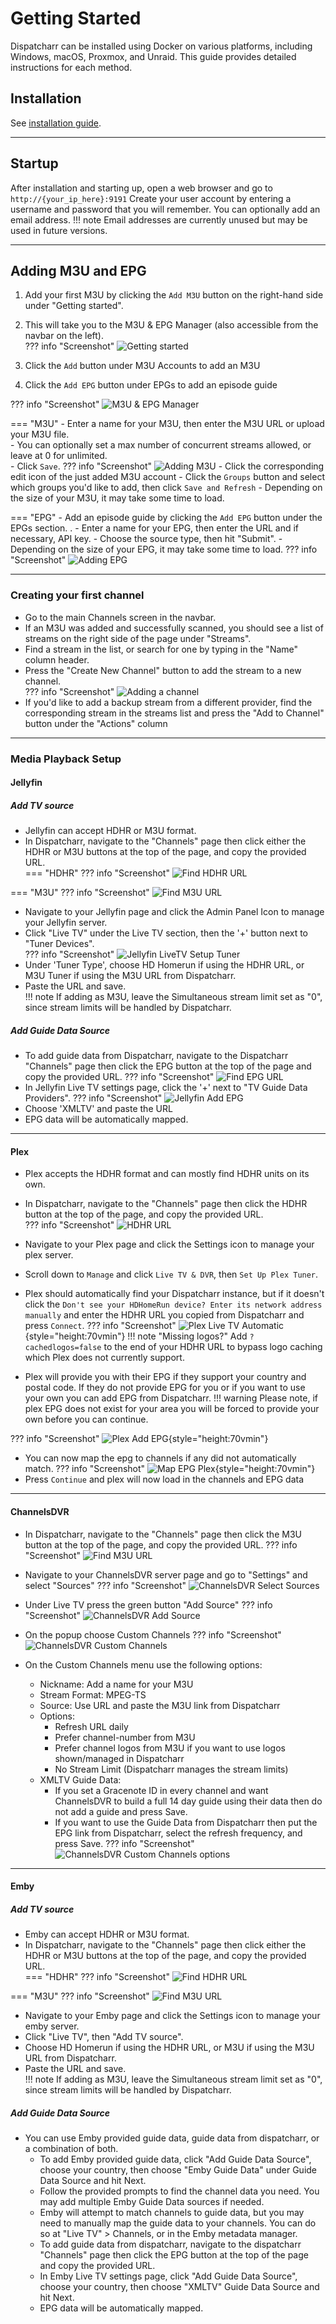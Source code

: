 # Getting Started

Dispatcharr can be installed using Docker on various platforms, including Windows, macOS, Proxmox, and Unraid. This guide provides detailed instructions for each method.

## Installation

See [installation guide](installation.md).

---

## Startup

After installation and starting up, open a web browser and go to `http://{your_ip_here}:9191`
Create your user account by entering a username and password that you will remember. You can optionally add an email address.
!!! note
    Email addresses are currently unused but may be used in future versions.

---

## Adding M3U and EPG
1. Add your first M3U by clicking the `Add M3U` button on the right-hand side under "Getting started".  
2. This will take you to the M3U & EPG Manager (also accessible from the navbar on the left).  
??? info "Screenshot" 
    ![Getting started](assets/getting_started.png)

1. Click the `Add` button under M3U Accounts to add an M3U  
2. Click the `Add EPG` button under EPGs to add an episode guide

??? info "Screenshot"
    ![M3U & EPG Manager](assets/m3u_epg_manager.png)
	
=== "M3U"
	- Enter a name for your M3U, then enter the M3U URL or upload your M3U file.  
	- You can optionally set a max number of concurrent streams allowed, or leave at 0 for unlimited.  
	- Click `Save`. 
    ??? info "Screenshot"
	    ![Adding M3U](assets/adding_m3u.png)
	- Click the corresponding <i data-lucide="square-pen" style="color: gold; width: 18px;"></i> edit icon of the just added M3U account
	    - Click the `Groups` button and select which groups you'd like to add, then click `Save and Refresh`
	- Depending on the size of your M3U, it may take some time to load.	

	
=== "EPG"
    - Add an episode guide by clicking the `Add EPG` button under the EPGs section. .
    - Enter a name for your EPG, then enter the URL and if necessary, API key. 
    - Choose the source type, then hit "Submit".
    - Depending on the size of your EPG, it may take some time to load.
    ??? info "Screenshot"
	    ![Adding EPG](assets/adding_epg.png)

---

### Creating your first channel

- Go to the main Channels screen in the navbar. 
- If an M3U was added and successfully scanned, you should see a list of streams on the right side of the page under "Streams".  
- Find a stream in the list, or search for one by typing in the "Name" column header. 
- Press the <i data-lucide="square-plus" style="color: LimeGreen; width: 18px;"></i> "Create New Channel" button to add the stream to a new channel.  
??? info "Screenshot" 
    ![Adding a channel](assets/adding_channel.png)
- If you'd like to add a backup stream from a different provider, find the corresponding stream in the streams list and press the <i data-lucide="list-plus" style="color: RoyalBlue; width: 18px;"></i> "Add to Channel" button under the "Actions" column

---
	
### Media Playback Setup
#### Jellyfin
##### Add TV source
- Jellyfin can accept HDHR or M3U format. 
- In Dispatcharr, navigate to the "Channels" page then click either the HDHR or M3U buttons at the top of the page, and copy the provided URL.  
=== "HDHR"
    ??? info "Screenshot"
        ![Find HDHR URL](assets/find_hdhr_url.png)
	
=== "M3U"
    ??? info "Screenshot"
        ![Find M3U URL](assets/find_m3u_url.png)

- Navigate to your Jellyfin page and click the Admin Panel Icon to manage your Jellyfin server.  
- Click "Live TV" under the Live TV section, then the '+' button next to "Tuner Devices".  
??? info "Screenshot"
    ![Jellyfin LiveTV Setup Tuner](assets/jellyfin_livetv_setup_tuner.png)
- Under 'Tuner Type', choose HD Homerun if using the HDHR URL, or M3U Tuner if using the M3U URL from Dispatcharr.  
- Paste the URL and save.  
!!! note
    If adding as M3U, leave the Simultaneous stream limit set as "0", since stream limits will be handled by Dispatcharr.  
##### Add Guide Data Source
- To add guide data from Dispatcharr, navigate to the Dispatcharr "Channels" page then click the EPG button at the top of the page and copy the provided URL.
??? info "Screenshot"
    ![Find EPG URL](assets/find_epg_url.png)
- In Jellyfin Live TV settings page, click the '+' next to "TV Guide Data Providers".
??? info "Screenshot"
    ![Jellyfin Add EPG](assets/jellyfin_add_epg.png)
- Choose 'XMLTV' and paste the URL
- EPG data will be automatically mapped.

---

#### Plex

- Plex accepts the HDHR format and can mostly find HDHR units on its own. 
- In Dispatcharr, navigate to the "Channels" page then click the HDHR button at the top of the page, and copy the provided URL.  
??? info "Screenshot" 
    ![HDHR URL](assets/find_hdhr_url.png)
- Navigate to your Plex page and click the Settings icon to manage your plex server.  
- Scroll down to `Manage` and click `Live TV & DVR`, then `Set Up Plex Tuner`.
- Plex should automatically find your Dispatcharr instance, but if it doesn't click the `Don't see your HDHomeRun device? Enter its network address manually` and enter the HDHR URL you copied from Dispatcharr and press `Connect`.
??? info "Screenshot" 
    ![Plex Live TV Automatic](assets/add_hdhr_plex.png){style="height:70vmin"}
!!! note "Missing logos?"
    Add `?cachedlogos=false` to the end of your HDHR URL to bypass logo caching which Plex does not currently support. 
	
- Plex will provide you with their EPG if they support your country and postal code. If they do not provide EPG for you or if you want to use your own you can add EPG from Dispatcharr.
!!! warning
    Please note, if plex EPG does not exist for your area you will be forced to provide your own before you can continue.

??? info "Screenshot"
    ![Plex Add EPG](assets/add_epg_plex.png){style="height:70vmin"}

- You can now map the epg to channels if any did not automatically match.
??? info "Screenshot"
    ![Map EPG Plex](assets/map_epg_plex.png){style="height:70vmin"}
- Press `Continue` and plex will now load in the channels and EPG data

---

#### ChannelsDVR
- In Dispatcharr, navigate to the "Channels" page then click the M3U button at the top of the page, and copy the provided URL. 
??? info "Screenshot"
	![Find M3U URL](assets/find_m3u_url.png)
	
- Navigate to your ChannelsDVR server page and go to "Settings" and select "Sources"
??? info "Screenshot"
	![ChannelsDVR Select Sources](assets/channelsdvr_sources.png)
	
- Under Live TV press the green button "Add Source"
??? info "Screenshot"
	![ChannelsDVR Add Source](assets/channelsdvr_addsource.png)
	
- On the popup choose Custom Channels
??? info "Screenshot"
	![ChannelsDVR Custom Channels](assets/channelsdvr_customchannels.png)

- On the Custom Channels menu use the following options:
    - Nickname: Add a name for your M3U
    - Stream Format: MPEG-TS
    - Source: Use URL and paste the M3U link from Dispatcharr
    - Options: 
	    - Refresh URL daily
	    - Prefer channel-number from M3U
		- Prefer channel logos from M3U if you want to use logos shown/managed in Dispatcharr
		- No Stream Limit (Dispatcharr manages the stream limits)
    - XMLTV Guide Data:
        - If you set a Gracenote ID in every channel and want ChannelsDVR to build a full 14 day guide using their data then do not add a guide and press Save.
        - If you want to use the Guide Data from Dispatcharr then put the EPG link from Dispatcharr, select the refresh frequency, and press Save.
		??? info "Screenshot"
	        ![ChannelsDVR Custom Channels options](assets/channelsdvr_customchannels_2.png)
		
---

#### Emby
##### Add TV source
- Emby can accept HDHR or M3U format. 
- In Dispatcharr, navigate to the "Channels" page then click either the HDHR or M3U buttons at the top of the page, and copy the provided URL.  
=== "HDHR"
    ??? info "Screenshot"
        ![Find HDHR URL](assets/find_hdhr_url.png)
	
=== "M3U"
    ??? info "Screenshot"
        ![Find M3U URL](assets/find_m3u_url.png)
- Navigate to your Emby page and click the Settings icon to manage your emby server.  
- Click "Live TV", then "Add TV source".  
- Choose HD Homerun if using the HDHR URL, or M3U if using the M3U URL from Dispatcharr.  
- Paste the URL and save.  
!!! note
    If adding as M3U, leave the Simultaneous stream limit set as "0", since stream limits will be handled by Dispatcharr.  
##### Add Guide Data Source
- You can use Emby provided guide data, guide data from dispatcharr, or a combination of both.
  - To add Emby provided guide data, click "Add Guide Data Source", choose your country, then choose "Emby Guide Data" under Guide Data Source and hit Next.
  - Follow the provided prompts to find the channel data you need. You may add multiple Emby Guide Data sources if needed.
  - Emby will attempt to match channels to guide data, but you may need to manually map the guide data to your channels. You can do so at "Live TV" > Channels, or in the Emby metadata manager.
  - To add guide data from dispatcharr, navigate to the dispatcharr "Channels" page then click the EPG button at the top of the page and copy the provided URL.
  - In Emby Live TV settings page, click "Add Guide Data Source", choose your country, then choose "XMLTV" Guide Data Source and hit Next.
  - EPG data will be automatically mapped.
